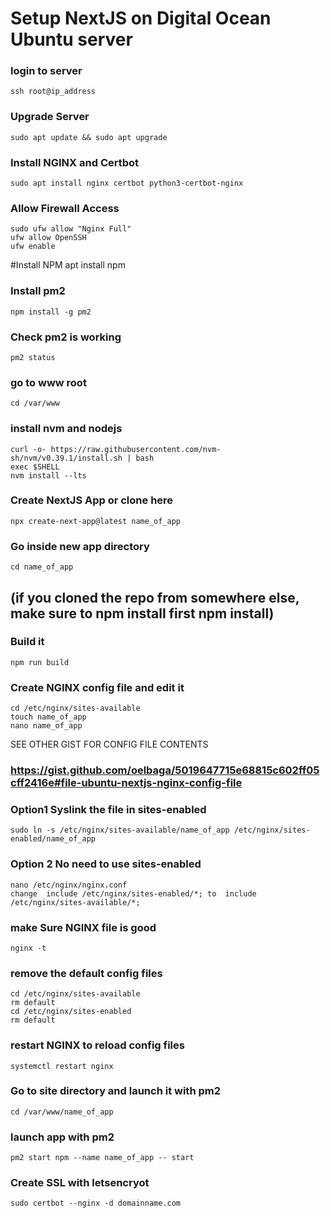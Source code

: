 # Setup NextJS on Digital Ocean Ubuntu server

### login to server
```
ssh root@ip_address
```

### Upgrade Server
```
sudo apt update && sudo apt upgrade
```

### Install NGINX and Certbot
```
sudo apt install nginx certbot python3-certbot-nginx
```

### Allow Firewall Access
```
sudo ufw allow "Nginx Full"
ufw allow OpenSSH
ufw enable
```

#Install NPM
apt install npm

### Install pm2
```
npm install -g pm2
```

### Check pm2 is working
```
pm2 status
```

### go to www root
```
cd /var/www
```

### install nvm and nodejs
```
curl -o- https://raw.githubusercontent.com/nvm-sh/nvm/v0.39.1/install.sh | bash
exec $SHELL
nvm install --lts
```

### Create NextJS App or clone here
```
npx create-next-app@latest name_of_app
```

### Go inside new app directory
```
cd name_of_app
```

## (if you cloned the repo from somewhere else, make sure to npm install first npm install)

### Build it
```
npm run build
```

### Create NGINX config file and edit it
```
cd /etc/nginx/sites-available
touch name_of_app
nano name_of_app
```

SEE OTHER GIST FOR CONFIG FILE CONTENTS
### https://gist.github.com/oelbaga/5019647715e68815c602ff05cff2416e#file-ubuntu-nextjs-nginx-config-file

### Option1 Syslink the file in sites-enabled

```
sudo ln -s /etc/nginx/sites-available/name_of_app /etc/nginx/sites-enabled/name_of_app
```

### Option 2 No need to use sites-enabled
```
nano /etc/nginx/nginx.conf  
change  include /etc/nginx/sites-enabled/*; to  include /etc/nginx/sites-available/*;
```

### make Sure NGINX file is good
```
nginx -t
```

### remove the default config files
```
cd /etc/nginx/sites-available
rm default
cd /etc/nginx/sites-enabled
rm default
```

### restart NGINX to reload config files
```
systemctl restart nginx
```
### Go to site directory and launch it with pm2
```
cd /var/www/name_of_app
```

### launch app with pm2
```
pm2 start npm --name name_of_app -- start
```

### Create SSL with letsencryot
```
sudo certbot --nginx -d domainname.com
```
